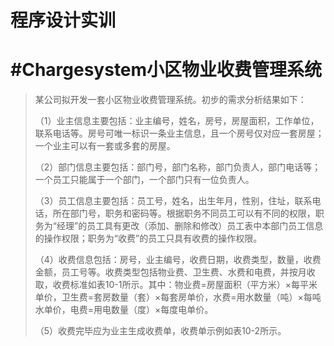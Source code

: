 # 程序设计实训
# #Chargesystem小区物业收费管理系统

>某公司拟开发一套小区物业收费管理系统。初步的需求分析结果如下：
>
>（1）业主信息主要包括：业主编号，姓名，房号，房屋面积，工作单位，联系电话等。房号可唯一标识一条业主信息，且一个房号仅对应一套房屋；一个业主可以有一套或多套的房屋。
>
>（2）部门信息主要包括：部门号，部门名称，部门负责人，部门电话等；一个员工只能属于一个部门，一个部门只有一位负责人。
>
>（3）员工信息主要包括：员工号，姓名，出生年月，性别，住址，联系电话，所在部门号，职务和密码等。根据职务不同员工可以有不同的权限，职务为“经理”的员工具有更改（添加、删除和修改）员工表中本部门员工信息的操作权限；职务为“收费”的员工只具有收费的操作权限。
>
>（4）收费信息包括：房号，业主编号，收费日期，收费类型，数量，收费金额，员工号等。收费类型包括物业费、卫生费、水费和电费，并按月收取，收费标准如表10-1所示。其中：物业费=房屋面积（平方米）×每平米单价，卫生费=套房数量（套）×每套房单价，水费=用水数量（吨）×每吨水单价，电费=用电数量（度）×每度电单价。
>
>（5）收费完毕应为业主生成收费单，收费单示例如表10-2所示。
